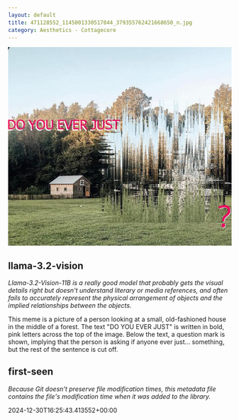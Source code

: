 ```yaml
---
layout: default
title: 471128552_1145001330517844_379355762421668650_n.jpg
category: Aesthetics - Cottagecore
---
```


<div markdown="0"><a href="471128552_1145001330517844_379355762421668650_n.jpg"><img class="photo" src="471128552_1145001330517844_379355762421668650_n.jpg" /></a>

<h2>llama-3.2-vision</h2>
<p><i>Llama-3.2-Vision-11B is a really good model that probably gets the visual details right but doesn't understand literary or media references, and often fails to accurately represent the physical arrangement of objects and the implied relationships between the objects.</i></p>
<p>This meme is a picture of a person looking at a small, old-fashioned house in the middle of a forest. The text &quot;DO YOU EVER JUST&quot; is written in bold, pink letters across the top of the image. Below the text, a question mark is shown, implying that the person is asking if anyone ever just... something, but the rest of the sentence is cut off.</p>

<h2>first-seen</h2>
<p><i>Because Git doesn't preserve file modification times, this metadata file contains the file's modification time when it was added to the library.</i></p>
<p>2024-12-30T16:25:43.413552+00:00</p>

</div>

